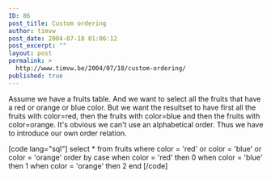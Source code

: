 ```yaml
---
ID: 86
post_title: Custom ordering
author: timvw
post_date: 2004-07-18 01:06:12
post_excerpt: ""
layout: post
permalink: >
  http://www.timvw.be/2004/07/18/custom-ordering/
published: true
---
```

<p>Assume we have a fruits table. And we want to select all the fruits that have a red or orange or blue color. But we want the resultset to have first all the fruits with color=red, then the fruits with color=blue and then the fruits with color=orange. It's obvious we can't use an alphabetical order. Thus we have to introduce our own order relation.</p>
[code lang="sql"]
select *
from fruits
where color = 'red' or color = 'blue' or color = 'orange'
order by case
when color = 'red' then 0
when color = 'blue' then 1
when color = 'orange' then 2
end
[/code]